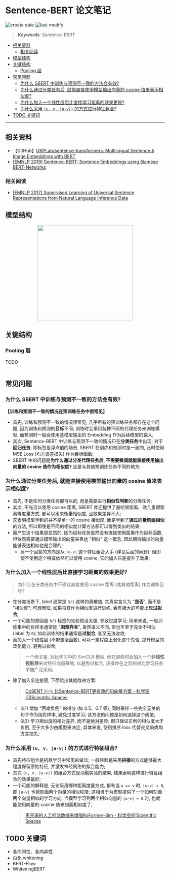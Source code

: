 Sentence-BERT 论文笔记
===
<!--START_SECTION:badge-->
![create date](https://img.shields.io/static/v1?label=create%20date&message=2022-05-xx&label_color=gray&color=lightsteelblue&style=flat-square)
![last modify](https://img.shields.io/static/v1?label=last%20modify&message=2025-09-19%2004%3A11%3A35&label_color=gray&color=thistle&style=flat-square)
<!--END_SECTION:badge-->
<!--info
top: false
draft: false
hidden: false
tags: [dl_embed]
-->

> ***Keywords**: Sentence-BERT*

<!--START_SECTION:toc-->
- [相关资料](#相关资料)
    - [相关阅读](#相关阅读)
- [模型结构](#模型结构)
- [关键结构](#关键结构)
    - [Pooling 层](#pooling-层)
- [常见问题](#常见问题)
    - [为什么 SBERT 中训练与预测不一致的方法会有效? ](#为什么-sbert-中训练与预测不一致的方法会有效)
    - [为什么通过分类任务后, 就能直接使用模型输出向量的 cosine 值来表示相似度? ](#为什么通过分类任务后就能直接使用模型输出向量的-cosine-值来表示相似度)
    - [为什么加入一个线性层后比直接学习距离的效果更好? ](#为什么加入一个线性层后比直接学习距离的效果更好)
    - [为什么采用 `(u, v, |u-v|)` 的方式进行特征组合? ](#为什么采用-u-v-u-v-的方式进行特征组合)
- [TODO 关键词](#todo-关键词)
<!--END_SECTION:toc-->

---

## 相关资料
- 【GitHub】[UKPLab/sentence-transformers: Multilingual Sentence & Image Embeddings with BERT](https://github.com/UKPLab/sentence-transformers)
- [[EMNLP 2019] Sentence-BERT: Sentence Embeddings using Siamese BERT-Networks](https://arxiv.org/abs/1908.10084)

### 相关阅读
- [[EMNLP 2017] Supervised Learning of Universal Sentence Representations from Natural Language Inference Data](https://arxiv.org/abs/1705.02364)


## 模型结构

<div align="center"><img src="../../../_assets/imgs/Sentence-BERT模型图.png" height="300" /></div>

<!-- > [CoSENT (一): 比Sentence-BERT更有效的句向量方案 - 科学空间|Scientific Spaces](https://kexue.fm/archives/8847) -->


## 关键结构

### Pooling 层
TODO

```python
```


## 常见问题

### 为什么 SBERT 中训练与预测不一致的方法会有效?

**【训练和预测不一致的情况在预训练任务中很常见】**
- 首先, 训练和预测不一致的情况很常见, 几乎所有的预训练任务都存在这个问题, 因为训练和预测的**目标**不同; 训练时会采用各种不同的代理任务来训练模型, 而预测时一般会使用基模型输出的 Embedding 作为后续模型的输入;
- 其次, Sentence-BERT 中训练与预测不一致的情况只在**分类任务**中出现; 对于**回归任务**, 即标签是浮点值的场景, SBERT 在训练和预测时是一致的, 此时使用 MSE Loss (均方误差损失) 作为目标函数;
- SBERT 中的问题是**为什么通过分类代理任务后, 不需要微调就能直接使用输出向量的 cosine 值作为相似度?** 这是与其他预训练任务不同的地方;

### 为什么通过分类任务后, 就能直接使用模型输出向量的 cosine 值来表示相似度?
- 首先, 不是任何分类任务都可以的, 而是需要进行**相似性判断**的分类任务;
- 其次, 不光可以使用 cosine 距离, SBERT 库还提供了曼哈顿距离、欧几里得距离等度量方式, 都可以用来衡量相似度, 且效果差异不大;
- 这表明模型学到的并不是单一的 cosine 相似度, 而是学到了**通过向量刻画相似**的方法, 所以即使是不同的相似度计算方法都可以得到类似的结果;
- 而产生这个结果是显然的, 因为目标任务虽然没有直接使用距离作为目标函数, 但依然需要通过模型输出的向量来表达 "相似" 这一概念, 因此期待输出的向量能够表达相似也是合理的;
    - 另一个回答的方向是从 `|u-v|` 这个特征组合入手 (详见后面的问题); 但即使不使用这个特征依然可以使用 cosine, 它的加入只是提升了效果;

### 为什么加入一个线性层后比直接学习距离的效果更好?
> 为什么在分类任务中不建议直接使用 cosine 距离 (或其他距离) 作为训练目标?
- 在分类场景下, label 通常是 `0/1` 这样的离散值, 其真实含义为 "**是否**", 而不是 "相似度"; 可想而知, 如果将其作为相似度进行训练, 会有极大的可能出现**过拟合**;
- 一个可能的原因是 `0/1` 标签的先验假设太强, 导致过度学习; 简单来说, 一般训练集中的负样本通常是 "**困难样本**", 虽然语义不同, 但也不至于完全不相似 (label 为 `0`); 如此训练的结果通常是**过拟合**, 甚至无法收敛;
- 而加入一个线性层 (不带激活函数), 可以一定程度上弱化这个先验, 提升模型的泛化能力, 避免过拟合;
    > 一个例子是, 对比学习中的 SimCLR 模型, 他在训练时会加入一个**非线性投影层**来对特征向量降维, 以避免过拟合; 该操作在之后的对比学习任务中被广泛采用;
- 除了加入全连接层, 下面给出其他改进方案:
    > [CoSENT (一): 比Sentence-BERT更有效的句向量方案 - 科学空间|Scientific Spaces](https://kexue.fm/archives/8847)
    - 法1) 增加 "困难负例" 的得分 (如 0.5、0.7 等), 同时采样一些完全无关的句子作为纯负样本, 避免过度学习; 该方法的问题是如何选择这个阈值;
    - 法2) 学习相似度的相对差异, 而不是绝对差异; 即只保证正例的相似度大于负例, 至于大多少由模型来决定; 具体来说, 使用排序 loss 代替交叉熵或均方差损失;


### 为什么采用 `(u, v, |u-v|)` 的方式进行特征组合?
- 首先特征组合是机器学习中常见的做法; 一般经验是采用**拼接**的方式能够最大程度保留原始特征, 并激发神经网络的拟合能力;
- 其次 `(u, v, |u-v|)` 的组合方式是消融实验的结果, 结果表明这样进行特征组合的效果最好;
- 一个可能的解释是, 无论采用哪种距离度量方式, 都有当 `u == v` 时, `|u-v| = 0`, 即 `|u-v|` 也能刻画两个向量的相似程度; 这相当于为模型提供了一个如何刻画两个向量相似的学习方向; 当模型学习到两个相似向量的 `|u-v| = 0` 时, 也就能使用向量的 cosine 值来刻画相似度了;
    > [用开源的人工标注数据来增强RoFormer-Sim - 科学空间|Scientific Spaces](https://kexue.fm/archives/8541#%E9%97%AD%E9%97%A8%E9%80%A0%E8%BD%A6)


## TODO 关键词
- 各向同性、各向异性
- 白化 whitening
- BERT-Flow
- WhiteningBERT